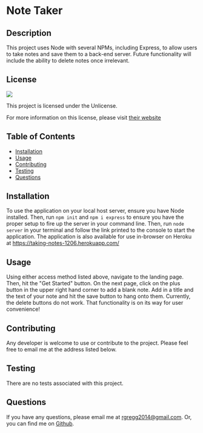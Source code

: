 # Note Taker

## Description

This project uses Node with several NPMs, including Express, to allow users to take notes and save them to a back-end server. Future functionality will include the ability to delete notes once irrelevant.

## License

<img src="https://img.shields.io/badge/license-Unlicense-red">
  
This project is licensed under the Unlicense.
  
For more information on this license, please visit [their website](https://unlicense.org/)
  
  
## Table of Contents
  
- [Installation](#installation)
- [Usage](#usage)
- [Contributing](#contributing)
- [Testing](#testing)
- [Questions](#questions)
  
## Installation
  
To use the application on your local host server, ensure you have Node installed. Then, run `npm init` and `npm i express` to ensure you have the proper setup to fire up the server in your command line. Then, run `node server` in your terminal and follow the link printed to the console to start the application. The application is also available for use in-browser on Heroku at https://taking-notes-1206.herokuapp.com/
  
## Usage
  
Using either access method listed above, navigate to the landing page. Then, hit the "Get Started" button. On the next page, click on the plus button in the upper right hand corner to add a blank note. Add in a title and the text of your note and hit the save button to hang onto them. Currently, the delete buttons do not work. That functionality is on its way for user convenience!
  
## Contributing
  
Any developer is welcome to use or contribute to the project. Please feel free to email me at the address listed below.
  
## Testing
  
There are no tests associated with this project.
  
## Questions
  
If you have any questions, please email me at rgregg2014@gmail.com.
Or, you can find me on [Github](https://www.github.com/rgregg2014).
